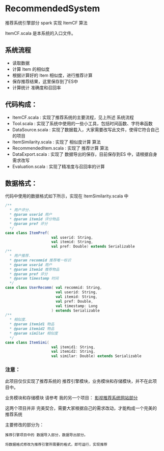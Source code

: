 # RecommendedSystem
推荐系统引擎部分 spark 实现 ItemCF 算法

ItemCF.scala 是本系统的入口文件。

## 系统流程
- 读取数据
- 计算 Item 的相似度
- 根据计算好的 Item 相似度，进行推荐计算
- 保存推荐结果，这里保存到了ES中
- 计算统计 准确度和召回率

## 代码构成：
- ItemCF.scala : 实现了推荐系统的主要流程，见上所述 系统流程
- Tool.scala : 实现了系统中使用的一些小工具，包括时间函数、字符串函数
- DataSource.scala : 实现了数据载入，大家需要改写此文件，使得它符合自己的项目
- ItemSimilarity.scala : 实现了 相似度计算 算法
- RecommendedItem.scala : 实现了 推荐计算 算法
- DataExport.scala : 实现了 数据导出的保存，目前保存到ES 中，请根据自身需求改写
- Evaluation.scala : 实现了精准度与召回率的计算

## 数据格式：

代码中使用的数据格式如下所示，实现在 ItemSimilarity.scala 中
``` scala
/**
  * 用户评分.
  * @param userid 用户
  * @param itemid 评分物品
  * @param pref 评分
  */
case class ItemPref(
                     val userid: String,
                     val itemid: String,
                     val pref: Double) extends Serializable
/**
  * 用户推荐.
  * @param recommid 推荐唯一标识
  * @param userid 用户
  * @param itemid 推荐物品
  * @param pref 评分
  * @param timestamp 时间
  */
case class UserRecomm( val recommid: String,
                       val userid: String,
                       val itemid: String,
                       val pref: Double,
                       val timestamp: Long
                     ) extends Serializable
/**
  * 相似度.
  * @param itemid1 物品
  * @param itemid2 物品
  * @param similar 相似度
  */
case class ItemSimi(
                     val itemid1: String,
                     val itemid2: String,
                     val similar: Double) extends Serializable
```



### 注意：
此项目仅仅实现了推荐系统的 推荐引擎模块，业务模块和存储模块，并不在此项目中。

业务模块和存储模块 请参考 我的另一个项目： [影视推荐系统网站部分](https://github.com/FourSpaces/RecommendationMovie)

这两个项目并非 完美契合，需要大家根据自己的需求改动，才能构成一个完美的推荐系统

主要修改的部分为：

    推荐引擎项目中的 数据导入部分，数据导出部分。
    
    将数据格式修改为推荐引擎所需要的格式，即可运行，实现推荐
